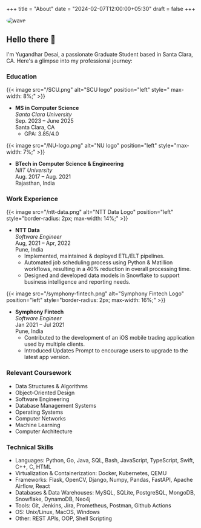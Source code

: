 +++
title = "About"
date = "2024-02-07T12:00:00+05:30"
draft = false
+++
<!-- round profile avatar -->
<img src="/wave.jpg" alt="wave" style="border-radius: 100%; max-width: 25%; align-self: right; margin-right: 10px;">

## Hello there 👋

I'm Yugandhar Desai, a passionate Graduate Student based in Santa Clara, CA. Here's a glimpse into my professional journey:

### Education
{{< image src="/SCU.png" alt="SCU logo" position="left" style=" max-width: 8%;" >}} 
- **MS in Computer Science**  
  *Santa Clara University*  
  Sep. 2023 – June 2025  
  Santa Clara, CA
  - GPA: 3.85/4.0

{{< image src="/NU-logo.png" alt="NU logo" position="left" style="max-width: 7%;" >}}
- **BTech in Computer Science & Engineering**  
  *NIIT University*  
  Aug. 2017 – Aug. 2021  
  Rajasthan, India

### Work Experience
{{< image src="/ntt-data.png" alt="NTT Data Logo" position="left" style="border-radius: 2px; max-width: 14%;" >}} 
- **NTT Data**  
  *Software Engineer*  
  Aug, 2021 – Apr, 2022  
  Pune, India  
  - Implemented, maintained & deployed ETL/ELT pipelines.
  - Automated job scheduling process using Python & Matillion workflows, resulting in a 40% reduction in overall processing time.
  - Designed and developed data models in Snowflake to support business intelligence and reporting needs.

{{< image src="/symphony-fintech.png" alt="Symphony Fintech Logo" position="left" style="border-radius: 2px; max-width: 16%;" >}}

- **Symphony Fintech**  
 *Software Engineer*  
  Jan 2021 – Jul 2021  
  Pune, India  
  - Contributed to the development of an iOS mobile trading application used by multiple clients.
  - Introduced Updates Prompt to encourage users to upgrade to the latest app version.


### Relevant Coursework
- Data Structures & Algorithms
- Object-Oriented Design
- Software Engineering
- Database Management Systems
- Operating Systems
- Computer Networks
- Machine Learning
- Computer Architecture

### Technical Skills
- Languages: Python, Go, Java, SQL, Bash, JavaScript, TypeScript, Swift, C++, C, HTML
- Virtualization & Containerization: Docker, Kubernetes, QEMU
- Frameworks: Flask, OpenCV, Django, Numpy, Pandas, FastAPI, Apache Airflow, React
- Databases & Data Warehouses: MySQL, SQLite, PostgreSQL, MongoDB, Snowflake, DynamoDB, Neo4j
- Tools: Git, Jenkins, Jira, Prometheus, Postman, Github Actions
- OS: Unix/Linux, MacOS, Windows
- Other: REST APIs, OOP, Shell Scripting



